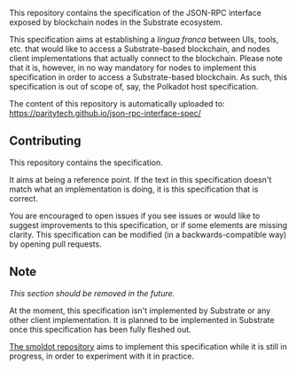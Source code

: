 This repository contains the specification of the JSON-RPC interface exposed by blockchain nodes in the Substrate ecosystem.

This specification aims at establishing a *lingua franca* between UIs, tools, etc. that would like to access a Substrate-based blockchain, and nodes client implementations that actually connect to the blockchain. Please note that it is, however, in no way mandatory for nodes to implement this specification in order to access a Substrate-based blockchain. As such, this specification is out of scope of, say, the Polkadot host specification.

The content of this repository is automatically uploaded to: https://paritytech.github.io/json-rpc-interface-spec/

## Contributing

This repository contains the specification.

It aims at being a reference point. If the text in this specification doesn't match what an implementation is doing, it is this specification that is correct.

You are encouraged to open issues if you see issues or would like to suggest improvements to this specification, or if some elements are missing clarity.
This specification can be modified (in a backwards-compatible way) by opening pull requests.

## Note

*This section should be removed in the future.*

At the moment, this specification isn't implemented by Substrate or any other client implementation.
It is planned to be implemented in Substrate once this specification has been fully fleshed out.

[The smoldot repository](https://github.com/paritytech/smoldot) aims to implement this specification while it is still in progress, in order to experiment with it in practice.
